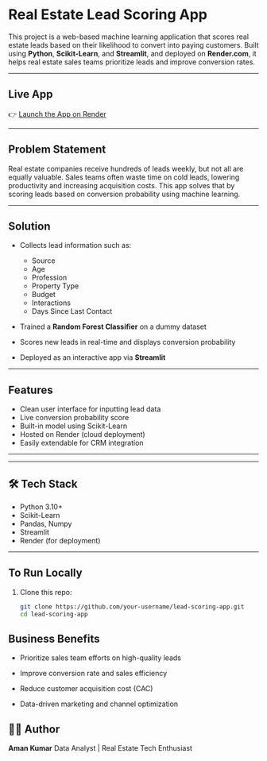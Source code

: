 #  Real Estate Lead Scoring App

This project is a web-based machine learning application that scores real estate leads based on their likelihood to convert into paying customers. Built using **Python**, **Scikit-Learn**, and **Streamlit**, and deployed on **Render.com**, it helps real estate sales teams prioritize leads and improve conversion rates.

---

##  Live App

👉 [Launch the App on Render](https://lead-scoring-demo-1.onrender.com/)

---

##  Problem Statement

Real estate companies receive hundreds of leads weekly, but not all are equally valuable. Sales teams often waste time on cold leads, lowering productivity and increasing acquisition costs. This app solves that by scoring leads based on conversion probability using machine learning.

---

##  Solution

- Collects lead information such as:
  - Source
  - Age
  - Profession
  - Property Type
  - Budget
  - Interactions
  - Days Since Last Contact

- Trained a **Random Forest Classifier** on a dummy dataset
- Scores new leads in real-time and displays conversion probability
- Deployed as an interactive app via **Streamlit**

---

##  Features

- Clean user interface for inputting lead data
- Live conversion probability score
- Built-in model using Scikit-Learn
- Hosted on Render (cloud deployment)
- Easily extendable for CRM integration

---


---

## 🛠 Tech Stack

- Python 3.10+
- Scikit-Learn
- Pandas, Numpy
- Streamlit
- Render (for deployment)

---

##  To Run Locally

1. Clone this repo:
   ```bash
   git clone https://github.com/your-username/lead-scoring-app.git
   cd lead-scoring-app

## Business Benefits
- Prioritize sales team efforts on high-quality leads

- Improve conversion rate and sales efficiency

- Reduce customer acquisition cost (CAC)

- Data-driven marketing and channel optimization

## 🙋‍♂️ Author
**Aman Kumar**
Data Analyst | Real Estate Tech Enthusiast





